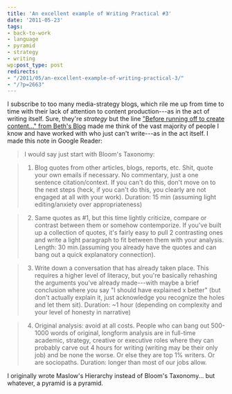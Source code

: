 ```yaml
---
title: 'An excellent example of Writing Practical #3'
date: '2011-05-23'
tags:
- back-to-work
- language
- pyramid
- strategy
- writing
wp:post_type: post
redirects:
- "/2011/05/an-excellent-example-of-writing-practical-3/"
- "/?p=2663"
---
```


I subscribe to too many media-strategy blogs, which rile me up from time to time with their lack of attention to content production---as in the act of writing itself. Sure, they're _strategy_ but the line ["Before running off to create content..." from Beth's Blog](http://www.bethkanter.org/content-rules/) made me think of the vast majority of people I know and have worked with who just can't write---as in the act itself. I made this note in Google Reader:

> I would say just start with Bloom's Taxonomy:

>

> 1. Blog quotes from other articles, blogs, reports, etc. Shit, quote your own emails if necessary. No commentary, just a one sentence citation/context. If you can't do this, don't move on to the next steps (heck, if you can't do this, you clearly are not engaged at all with your work). Duration: 15 min (assuming light editing/anxiety over appropriateness)

>

> 2. Same quotes as #1, but this time lightly criticize, compare or contrast between them or somehow contemporize. If you've built up a collection of quotes, it's fairly easy to pull 2 contrasting ones and write a light paragraph to fit between them with your analysis. Length: 30 min.(assuming you already have the quotes and can bang out a quick explanatory connection).

>

> 3. Write down a conversation that has already taken place. This requires a higher level of literacy, but you're basically rehashing the arguments you've already made---with maybe a brief conclusion where you say "I should have explained x better" (but don't actually explain it, just acknowledge you recognize the holes and let them sit). Duration: ~1 hour (depending on complexity and your level of honesty in narrative)

>

> 4. Original analysis: avoid at all costs. People who can bang out 500-1000 words of original, longform analysis are in full-time academic, strategy, creative or executive roles where they can probably carve out 4 hours for writing (writing may be their only job) and be none the worse. Or else they are top 1% writers. Or are sociopaths. Duration: longer than most of our jobs allow.

I originally wrote Maslow's Hierarchy instead of Bloom's Taxonomy... but whatever, a pyramid is a pyramid.

